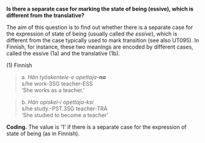 **Is there a separate case for marking the state of being (essive), which is different from the translative?**

The aim of this question is to find out whether there is a separate case for the expression of state of being (usually called *the essive*), which is different from the case typically used to mark transition (see also UT095). In Finnish, for instance, these two meanings are encoded by different cases, called the essive (1a) and the translative (1b).

(1) Finnish<br/>
>a. *Hän työskentele-e opettaja-**na***<br/>
>s/he work-3SG teacher-ESS<br/>
>‘She works as a teacher.’

>b. *Hän opiskel-i opettaja-ksi*<br/>
>s/he study.-PST.3SG teacher-TRA<br/>
>‘She studied to become a teacher’
 
**Coding.** The value is '1' if there is a separate case for the expression of state of being (as in Finnish).
